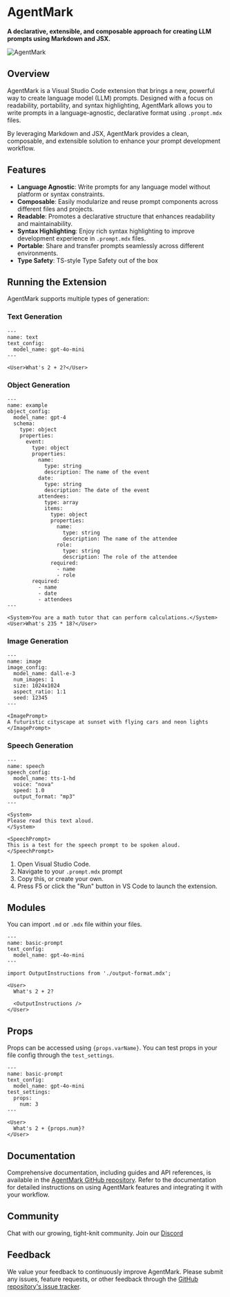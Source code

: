 # AgentMark

**A declarative, extensible, and composable approach for creating LLM prompts using Markdown and JSX.**

![AgentMark](https://camo.githubusercontent.com/dd099c983ee24dafbebc4e8f04cc8f2afa75380db9ece1c4847391e5b46d20af/68747470733a2f2f692e696d6775722e636f6d2f6a376e4e4d69702e706e67)

## Overview

AgentMark is a Visual Studio Code extension that brings a new, powerful way to create language model (LLM) prompts. Designed with a focus on readability, portability, and syntax highlighting, AgentMark allows you to write prompts in a language-agnostic, declarative format using `.prompt.mdx` files.

By leveraging Markdown and JSX, AgentMark provides a clean, composable, and extensible solution to enhance your prompt development workflow.

## Features

- **Language Agnostic**: Write prompts for any language model without platform or syntax constraints.
- **Composable**: Easily modularize and reuse prompt components across different files and projects.
- **Readable**: Promotes a declarative structure that enhances readability and maintainability.
- **Syntax Highlighting**: Enjoy rich syntax highlighting to improve development experience in `.prompt.mdx` files.
- **Portable**: Share and transfer prompts seamlessly across different environments.
- **Type Safety**: TS-style Type Safety out of the box

## Running the Extension

AgentMark supports multiple types of generation:

### Text Generation

```mdx text.prompt.mdx
---
name: text
text_config:
  model_name: gpt-4o-mini
---

<User>What's 2 + 2?</User>
```

### Object Generation

```mdx example.prompt.mdx
---
name: example
object_config:
  model_name: gpt-4
  schema:
    type: object
    properties:
      event:
        type: object
        properties:
          name: 
            type: string
            description: The name of the event
          date:
            type: string
            description: The date of the event
          attendees:
            type: array
            items:
              type: object
              properties:
                name:
                  type: string
                  description: The name of the attendee
                role:
                  type: string
                  description: The role of the attendee
              required:
                - name
                - role
        required: 
          - name
          - date
          - attendees
---

<System>You are a math tutor that can perform calculations.</System>
<User>What's 235 * 18?</User>
```

### Image Generation

```mdx image.prompt.mdx
---
name: image
image_config:
  model_name: dall-e-3
  num_images: 1
  size: 1024x1024
  aspect_ratio: 1:1
  seed: 12345
---

<ImagePrompt>
A futuristic cityscape at sunset with flying cars and neon lights
</ImagePrompt>
```

### Speech Generation

```mdx speach.prompt.mdx
---
name: speech
speech_config:
  model_name: tts-1-hd
  voice: "nova"
  speed: 1.0
  output_format: "mp3"
---

<System>
Please read this text aloud.
</System>

<SpeechPrompt>
This is a test for the speech prompt to be spoken aloud.
</SpeechPrompt>
```

1. Open Visual Studio Code.
2. Navigate to your `.prompt.mdx` prompt
3. Copy this, or create your own.
4. Press F5 or click the "Run" button in VS Code to launch the extension.

## Modules

You can import `.md` or `.mdx` file within your files.

```mdx Imports
---
name: basic-prompt
text_config:
  model_name: gpt-4o-mini
---

import OutputInstructions from './output-format.mdx';

<User>
  What's 2 + 2?

  <OutputInstructions />
</User>
```

## Props

Props can be accessed using `{props.varName}`. You can test props in your file config through the `test_settings`.

```mdx Props
---
name: basic-prompt
text_config:
  model_name: gpt-4o-mini
test_settings:
  props:
    num: 3
---

<User>
  What's 2 + {props.num}?
</User>
```

## Documentation

Comprehensive documentation, including guides and API references, is available in the [AgentMark GitHub repository](https://github.com/agentmark-ai/agentmark/). Refer to the documentation for detailed instructions on using AgentMark features and integrating it with your workflow.

## Community

Chat with our growing, tight-knit community. Join our [Discord](https://discord.gg/P2NeMDtXar)

## Feedback

We value your feedback to continuously improve AgentMark. Please submit any issues, feature requests, or other feedback through the [GitHub repository's issue tracker](https://github.com/agenmark-ai/agentmark/issues).
